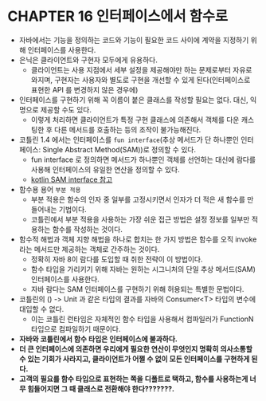 # CHAPTER 16 인터페이스에서 함수로

- 자바에서는 기능을 정의하는 코드와 기능이 필요한 코드 사이에 계약을 지정하기 위해 인터페이스를 사용한다.
- 은닉은 클라이언트와 구현자 모두에게 유용하다.
  - 클라이언트는 사용 지점에서 세부 설정을 제공해야만 하는 문제로부터 자유로와지며, 구현자는 사용자와 별도로 구현을 개선할 수 있게 된다(인터페이스로 표현한 API 를 변경하지 않은 경우에)
- 인터페이스를 구현하기 위해 꼭 이름이 붙은 클래스를 작성할 필요는 없다. 대신, 익명으로 제공할 수도 있다.
  - 이렇게 처리하면 클라이언트가 특정 구현 클래스에 의존해서 객체를 다운 캐스팅한 후 다른 메서드를 호출하는 등의 조작이 불가능해진다.
- 코틀린 1.4 에서는 인터페이스를 `fun interface`(추상 메서드가 단 하나뿐인 인터페이스: Single Abstract Method(SAM))로 정의할 수 있다.
  - fun interface 로 정의하면 메서드가 하나뿐인 객체를 선언하는 대신에 람다를 사용해 인터페이스의 유일한 연산을 정의할 수 있다.
  - [kotlin SAM interface 참고](https://kotlinlang.org/docs/fun-interfaces.html#sam-conversions)
- 함수용 용어 `부분 적용`
  - 부분 적용은 함수의 인자 중 일부를 고정시키면서 인자가 더 적은 새 함수를 만들어내는 기법이다.
  - 코틀린에서 부분 적용을 사용하는 가장 쉬운 접근 방법은 설정 정보를 일부만 적용하는 함수를 작성하는 것이다.
- 함수적 해법과 객체 지향 해법을 하나로 합치는 한 가지 방법은 함수를 오직 invoke 라는 메서드만 제공하는 객체로 간주하는 것이다.
  - 정확히 자바 8이 람다를 도입할 때 취한 전략이 이 방법이다.
  - 함수 타입을 가리키기 위해 자바는 원하는 시그니처의 단일 추상 메서드(SAM) 인터페이스를 사용한다.
  - 자바 람다는 SAM 인터페이스를 구현하기 위해 허용되는 특별한 문법이다.
- 코틀린의 () -> Unit 과 같은 타입의 결과를 자바의 Consumer\<T> 타입의 변수에 대입할 수 없다.
  - 이는 코틀린 런타임은 자체적인 함수 타입을 사용해서 컴파일러가 FunctionN 타입으로 컴파일하기 때문이다.
- **자바와 코틀린에서 함수 타입은 인터페이스에 불과하다.**
- **더 큰 인터페이스에 의존하면 우리에게 필요한 연산이 무엇인지 명확히 의사소통할 수 있는 기회가 사라지고, 클라이언트가 어쩔 수 없이 모든 인터페이스를 구현하게 된다.**
- **고객의 필요를 함수 타입으로 표현하는 쪽을 디폴트로 택하고, 함수를 사용하는게 너무 힘들어지면 그 때 클래스로 전환해야 한다???????.**